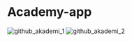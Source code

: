 ﻿# Academy-app
![github_akademi_1](https://github.com/user-attachments/assets/aa326f7f-2a0c-4095-8e16-abfe2fa6d429)
![github_akademi_2](https://github.com/user-attachments/assets/a23847da-d46c-477e-8ef5-0fc3b02400ea)
